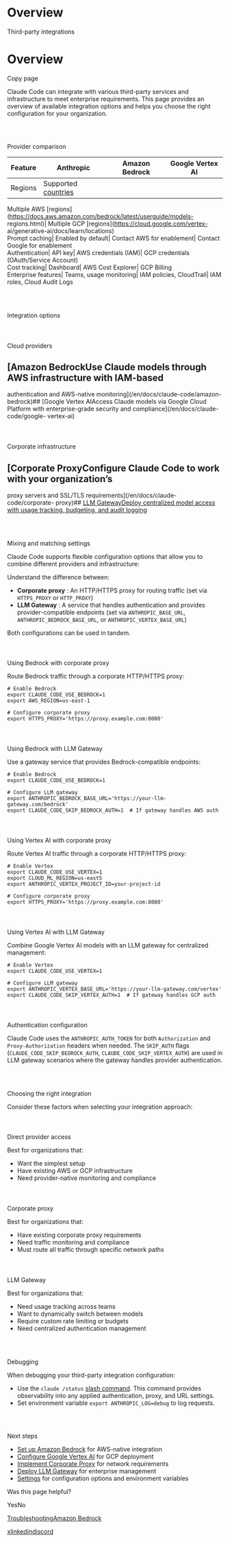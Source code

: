 # Overview

Third-party integrations

# Overview

Copy page

Claude Code can integrate with various third-party services and infrastructure
to meet enterprise requirements. This page provides an overview of available
integration options and helps you choose the right configuration for your
organization.

##

​

Provider comparison

Feature| Anthropic| Amazon Bedrock| Google Vertex AI  
---|---|---|---  
Regions| Supported [countries](https://www.anthropic.com/supported-countries)|
Multiple AWS
[regions](https://docs.aws.amazon.com/bedrock/latest/userguide/models-
regions.html)| Multiple GCP [regions](https://cloud.google.com/vertex-
ai/generative-ai/docs/learn/locations)  
Prompt caching| Enabled by default| Contact AWS for enablement| Contact Google
for enablement  
Authentication| API key| AWS credentials (IAM)| GCP credentials (OAuth/Service
Account)  
Cost tracking| Dashboard| AWS Cost Explorer| GCP Billing  
Enterprise features| Teams, usage monitoring| IAM policies, CloudTrail| IAM
roles, Cloud Audit Logs  
  
##

​

Integration options

###

​

Cloud providers

## [Amazon BedrockUse Claude models through AWS infrastructure with IAM-based
authentication and AWS-native monitoring](/en/docs/claude-code/amazon-
bedrock)## [Google Vertex AIAccess Claude models via Google Cloud Platform
with enterprise-grade security and compliance](/en/docs/claude-code/google-
vertex-ai)

###

​

Corporate infrastructure

## [Corporate ProxyConfigure Claude Code to work with your organization’s
proxy servers and SSL/TLS requirements](/en/docs/claude-code/corporate-
proxy)## [LLM GatewayDeploy centralized model access with usage tracking,
budgeting, and audit logging](/en/docs/claude-code/llm-gateway)

##

​

Mixing and matching settings

Claude Code supports flexible configuration options that allow you to combine
different providers and infrastructure:

Understand the difference between:

  * **Corporate proxy** : An HTTP/HTTPS proxy for routing traffic (set via `HTTPS_PROXY` or `HTTP_PROXY`)
  * **LLM Gateway** : A service that handles authentication and provides provider-compatible endpoints (set via `ANTHROPIC_BASE_URL`, `ANTHROPIC_BEDROCK_BASE_URL`, or `ANTHROPIC_VERTEX_BASE_URL`)

Both configurations can be used in tandem.

###

​

Using Bedrock with corporate proxy

Route Bedrock traffic through a corporate HTTP/HTTPS proxy:

    
    
    # Enable Bedrock
    export CLAUDE_CODE_USE_BEDROCK=1
    export AWS_REGION=us-east-1
    
    # Configure corporate proxy
    export HTTPS_PROXY='https://proxy.example.com:8080'
    

###

​

Using Bedrock with LLM Gateway

Use a gateway service that provides Bedrock-compatible endpoints:

    
    
    # Enable Bedrock
    export CLAUDE_CODE_USE_BEDROCK=1
    
    # Configure LLM gateway
    export ANTHROPIC_BEDROCK_BASE_URL='https://your-llm-gateway.com/bedrock'
    export CLAUDE_CODE_SKIP_BEDROCK_AUTH=1  # If gateway handles AWS auth
    

###

​

Using Vertex AI with corporate proxy

Route Vertex AI traffic through a corporate HTTP/HTTPS proxy:

    
    
    # Enable Vertex
    export CLAUDE_CODE_USE_VERTEX=1
    export CLOUD_ML_REGION=us-east5
    export ANTHROPIC_VERTEX_PROJECT_ID=your-project-id
    
    # Configure corporate proxy
    export HTTPS_PROXY='https://proxy.example.com:8080'
    

###

​

Using Vertex AI with LLM Gateway

Combine Google Vertex AI models with an LLM gateway for centralized
management:

    
    
    # Enable Vertex
    export CLAUDE_CODE_USE_VERTEX=1
    
    # Configure LLM gateway
    export ANTHROPIC_VERTEX_BASE_URL='https://your-llm-gateway.com/vertex'
    export CLAUDE_CODE_SKIP_VERTEX_AUTH=1  # If gateway handles GCP auth
    

###

​

Authentication configuration

Claude Code uses the `ANTHROPIC_AUTH_TOKEN` for both `Authorization` and
`Proxy-Authorization` headers when needed. The `SKIP_AUTH` flags
(`CLAUDE_CODE_SKIP_BEDROCK_AUTH`, `CLAUDE_CODE_SKIP_VERTEX_AUTH`) are used in
LLM gateway scenarios where the gateway handles provider authentication.

##

​

Choosing the right integration

Consider these factors when selecting your integration approach:

###

​

Direct provider access

Best for organizations that:

  * Want the simplest setup
  * Have existing AWS or GCP infrastructure
  * Need provider-native monitoring and compliance

###

​

Corporate proxy

Best for organizations that:

  * Have existing corporate proxy requirements
  * Need traffic monitoring and compliance
  * Must route all traffic through specific network paths

###

​

LLM Gateway

Best for organizations that:

  * Need usage tracking across teams
  * Want to dynamically switch between models
  * Require custom rate limiting or budgets
  * Need centralized authentication management

##

​

Debugging

When debugging your third-party integration configuration:

  * Use the `claude /status` [slash command](/en/docs/claude-code/cli-usage#slash-command). This command provides observability into any applied authentication, proxy, and URL settings.
  * Set environment variable `export ANTHROPIC_LOG=debug` to log requests.

##

​

Next steps

  * [Set up Amazon Bedrock](/en/docs/claude-code/amazon-bedrock) for AWS-native integration
  * [Configure Google Vertex AI](/en/docs/claude-code/google-vertex-ai) for GCP deployment
  * [Implement Corporate Proxy](/en/docs/claude-code/corporate-proxy) for network requirements
  * [Deploy LLM Gateway](/en/docs/claude-code/llm-gateway) for enterprise management
  * [Settings](/en/docs/claude-code/settings) for configuration options and environment variables

Was this page helpful?

YesNo

[Troubleshooting](/en/docs/claude-code/troubleshooting)[Amazon
Bedrock](/en/docs/claude-code/amazon-bedrock)

[x](https://x.com/AnthropicAI)[linkedin](https://www.linkedin.com/company/anthropicresearch)[discord](https://www.anthropic.com/discord)


